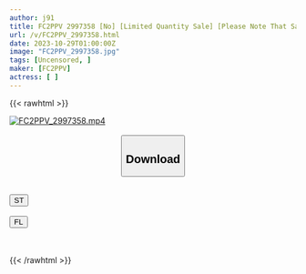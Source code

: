 ```yaml
---
author: j91
title: FC2PPV 2997358 [No] [Limited Quantity Sale] [Please Note That Sales Will Be Stopped Suddenly] Urgent Sale Of That Popular Work! Mai-Chan Shocking Valuable Video! First Swimsuit Video Included! Massive Squirting, Cumming With Neck Tightening Sex!
url: /v/FC2PPV_2997358.html
date: 2023-10-29T01:00:00Z
image: "FC2PPV_2997358.jpg"
tags: [Uncensored, ]
maker: [FC2PPV]
actress: [ ]
---
```



{{< rawhtml >}}

<div class="video" data-videoid="yjrPo4mwrRt1WbG">
    <a href="javascript:;">
        <img src="https://my.j91.asia/v/FC2PPV_2997358.jpg" width="WIDTH" height="HEIGHT" alt="FC2PPV_2997358.mp4" loading="lazy">
    </a>
</div>

<script type="text/javascript" src="https://j91.asia/asset/on-demand-st.js"></script>

<br>
  <link rel="stylesheet" href="https://j91.asia/asset/bs5.css">
  
  <center>
  <button class="btn btn-primary" type="button" data-bs-toggle="collapse" data-bs-target=".multi-collapse" aria-expanded="false" aria-controls="multiCollapseExample1 multiCollapseExample2"><h2>Download</h2></button></center>
</p>
<div class="row">
  <div class="col">
    <div class="collapse multi-collapse" id="multiCollapseExample1">
      <div class="card card-body">
	      	      <br>
<div class="buttons">  
<a href="https://streamtape.to/v/yjrPo4mwrRt1WbG"><button class="btn-hover color-3"><i class="fa fa-download"></i> ST</button></a></div>
    </div>
  </div>
</div>
  <div class="col">
    <div class="collapse multi-collapse" id="multiCollapseExample2">
      <div class="card card-body">
	      <br>
<div class="buttons">
    <a href="https://filelions.online/f/7iq4ghx0magr"><button class="btn-hover color-9"><i class="fa fa-download"></i> FL</button></a></div>
<br><br>
      </div>
    </div>
  </div>
</div>

{{< /rawhtml >}}
